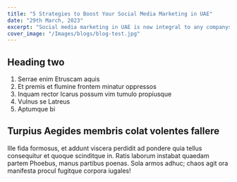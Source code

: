 ```yaml
---
title: "5 Strategies to Boost Your Social Media Marketing in UAE"
date: "29th March, 2023"
excerpt: "Social media marketing in UAE is now integral to any companys digital marketing strategy."
cover_image: "/Images/blogs/blog-test.jpg"
---
```


## Heading two

1. Serrae enim Etruscam aquis
2. Et premis et flumine frontem minatur oppressos
3. Inquam rector Icarus possum vim tumulo propiusque
4. Vulnus se Latreus
5. Aptumque bi

## Turpius Aegides membris colat volentes fallere

Ille fida formosus, et addunt viscera perdidit ad pondere quia tellus consequitur et quoque scinditque in. Ratis laborum instabat quaedam partem Phoebus, manus partibus poenas. Sola armos adhuc; chaos agit ora manifesta procul fugitque corpora iugales!
